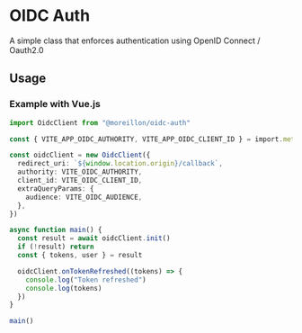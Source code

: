 # OIDC Auth

A simple class that enforces authentication using OpenID Connect / Oauth2.0

## Usage

### Example with Vue.js

```ts
import OidcClient from "@moreillon/oidc-auth"

const { VITE_APP_OIDC_AUTHORITY, VITE_APP_OIDC_CLIENT_ID } = import.meta.env

const oidcClient = new OidcClient({
  redirect_uri: `${window.location.origin}/callback`,
  authority: VITE_OIDC_AUTHORITY,
  client_id: VITE_OIDC_CLIENT_ID,
  extraQueryParams: {
    audience: VITE_OIDC_AUDIENCE,
  },
})

async function main() {
  const result = await oidcClient.init()
  if (!result) return
  const { tokens, user } = result

  oidcClient.onTokenRefreshed((tokens) => {
    console.log("Token refreshed")
    console.log(tokens)
  })
}

main()
```
